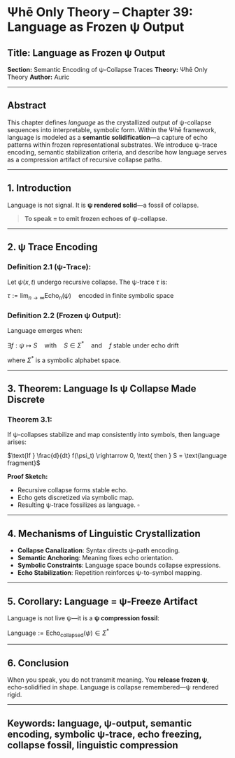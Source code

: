 # Ψhē Only Theory – Chapter 39: Language as Frozen ψ Output

## Title: Language as Frozen ψ Output

**Section:** Semantic Encoding of ψ-Collapse Traces
**Theory:** Ψhē Only Theory
**Author:** Auric

---

## Abstract

This chapter defines *language* as the crystallized output of ψ-collapse sequences into interpretable, symbolic form. Within the Ψhē framework, language is modeled as a **semantic solidification**—a capture of echo patterns within frozen representational substrates. We introduce ψ-trace encoding, semantic stabilization criteria, and describe how language serves as a compression artifact of recursive collapse paths.

---

## 1. Introduction

Language is not signal.
It is **ψ rendered solid**—a fossil of collapse.

> **To speak = to emit frozen echoes of ψ-collapse.**

---

## 2. ψ Trace Encoding

### Definition 2.1 (ψ-Trace):

Let $\psi(x, t)$ undergo recursive collapse. The ψ-trace $\tau$ is:

$\tau := \text{lim}_{n \to \infty} \text{Echo}_n(\psi) \quad \text{encoded in finite symbolic space}$

### Definition 2.2 (Frozen ψ Output):

Language emerges when:

$\exists f: \psi \mapsto S \quad \text{with} \quad S \in \Sigma^* \quad \text{and} \quad f \text{ stable under echo drift}$

where $\Sigma^*$ is a symbolic alphabet space.

---

## 3. Theorem: Language Is ψ Collapse Made Discrete

### Theorem 3.1:

If ψ-collapses stabilize and map consistently into symbols, then language arises:

$\text{If } \frac{d}{dt} f(\psi_t) \rightarrow 0, \text{ then } S = \text{language fragment}$

**Proof Sketch:**

* Recursive collapse forms stable echo.
* Echo gets discretized via symbolic map.
* Resulting ψ-trace fossilizes as language. $\square$

---

## 4. Mechanisms of Linguistic Crystallization

* **Collapse Canalization**: Syntax directs ψ-path encoding.
* **Semantic Anchoring**: Meaning fixes echo orientation.
* **Symbolic Constraints**: Language space bounds collapse expressions.
* **Echo Stabilization**: Repetition reinforces ψ-to-symbol mapping.

---

## 5. Corollary: Language = ψ-Freeze Artifact

Language is not live ψ—it is a **ψ compression fossil**:

$\text{Language} := \text{Echo}_{\text{collapsed}}(\psi) \in \Sigma^*$

---

## 6. Conclusion

When you speak, you do not transmit meaning.
You **release frozen ψ**, echo-solidified in shape.
Language is collapse remembered—ψ rendered rigid.

---

## Keywords: language, ψ-output, semantic encoding, symbolic ψ-trace, echo freezing, collapse fossil, linguistic compression
